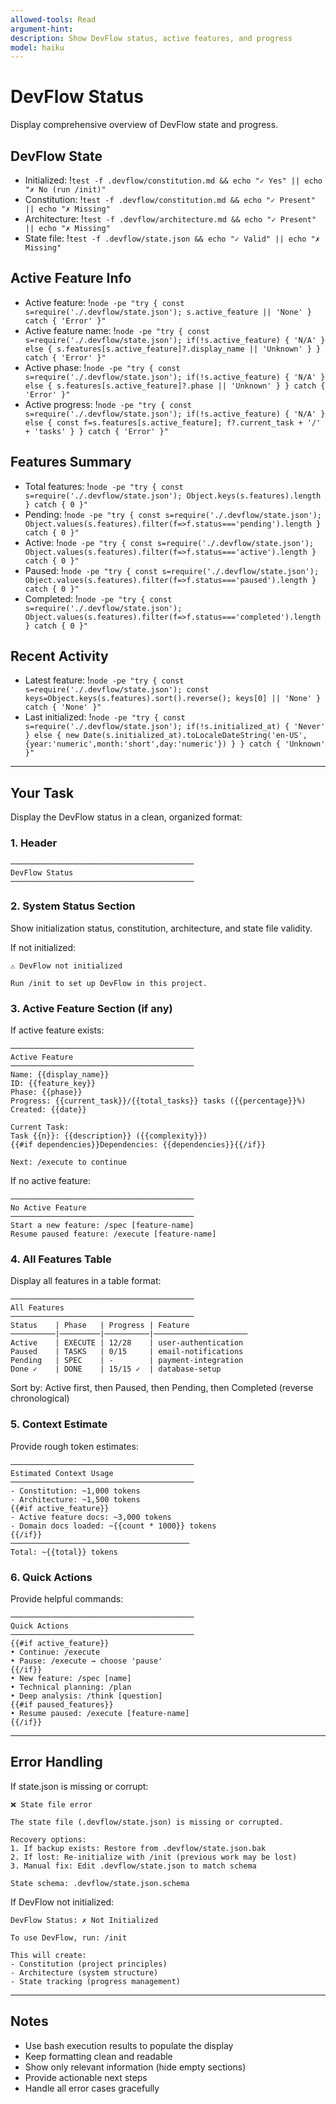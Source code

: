 ```yaml
---
allowed-tools: Read
argument-hint:
description: Show DevFlow status, active features, and progress
model: haiku
---
```


# DevFlow Status

Display comprehensive overview of DevFlow state and progress.

## DevFlow State

- Initialized: !`test -f .devflow/constitution.md && echo "✓ Yes" || echo "✗ No (run /init)"`
- Constitution: !`test -f .devflow/constitution.md && echo "✓ Present" || echo "✗ Missing"`
- Architecture: !`test -f .devflow/architecture.md && echo "✓ Present" || echo "✗ Missing"`
- State file: !`test -f .devflow/state.json && echo "✓ Valid" || echo "✗ Missing"`

## Active Feature Info

- Active feature: !`node -pe "try { const s=require('./.devflow/state.json'); s.active_feature || 'None' } catch { 'Error' }"`
- Active feature name: !`node -pe "try { const s=require('./.devflow/state.json'); if(!s.active_feature) { 'N/A' } else { s.features[s.active_feature]?.display_name || 'Unknown' } } catch { 'Error' }"`
- Active phase: !`node -pe "try { const s=require('./.devflow/state.json'); if(!s.active_feature) { 'N/A' } else { s.features[s.active_feature]?.phase || 'Unknown' } } catch { 'Error' }"`
- Active progress: !`node -pe "try { const s=require('./.devflow/state.json'); if(!s.active_feature) { 'N/A' } else { const f=s.features[s.active_feature]; f?.current_task + '/' + 'tasks' } } catch { 'Error' }"`

## Features Summary

- Total features: !`node -pe "try { const s=require('./.devflow/state.json'); Object.keys(s.features).length } catch { 0 }"`
- Pending: !`node -pe "try { const s=require('./.devflow/state.json'); Object.values(s.features).filter(f=>f.status==='pending').length } catch { 0 }"`
- Active: !`node -pe "try { const s=require('./.devflow/state.json'); Object.values(s.features).filter(f=>f.status==='active').length } catch { 0 }"`
- Paused: !`node -pe "try { const s=require('./.devflow/state.json'); Object.values(s.features).filter(f=>f.status==='paused').length } catch { 0 }"`
- Completed: !`node -pe "try { const s=require('./.devflow/state.json'); Object.values(s.features).filter(f=>f.status==='completed').length } catch { 0 }"`

## Recent Activity

- Latest feature: !`node -pe "try { const s=require('./.devflow/state.json'); const keys=Object.keys(s.features).sort().reverse(); keys[0] || 'None' } catch { 'None' }"`
- Last initialized: !`node -pe "try { const s=require('./.devflow/state.json'); if(!s.initialized_at) { 'Never' } else { new Date(s.initialized_at).toLocaleDateString('en-US', {year:'numeric',month:'short',day:'numeric'}) } } catch { 'Unknown' }"`

---

## Your Task

Display the DevFlow status in a clean, organized format:

### 1. Header
```
─────────────────────────────────────────
DevFlow Status
─────────────────────────────────────────
```

### 2. System Status Section
Show initialization status, constitution, architecture, and state file validity.

If not initialized:
```
⚠️ DevFlow not initialized

Run /init to set up DevFlow in this project.
```

### 3. Active Feature Section (if any)

If active feature exists:
```
─────────────────────────────────────────
Active Feature
─────────────────────────────────────────
Name: {{display_name}}
ID: {{feature_key}}
Phase: {{phase}}
Progress: {{current_task}}/{{total_tasks}} tasks ({{percentage}}%)
Created: {{date}}

Current Task:
Task {{n}}: {{description}} ({{complexity}})
{{#if dependencies}}Dependencies: {{dependencies}}{{/if}}

Next: /execute to continue
```

If no active feature:
```
─────────────────────────────────────────
No Active Feature
─────────────────────────────────────────
Start a new feature: /spec [feature-name]
Resume paused feature: /execute [feature-name]
```

### 4. All Features Table

Display all features in a table format:
```
─────────────────────────────────────────
All Features
─────────────────────────────────────────
Status    | Phase   | Progress | Feature
──────────|─────────|──────────|─────────────────────
Active    | EXECUTE | 12/28    | user-authentication
Paused    | TASKS   | 0/15     | email-notifications
Pending   | SPEC    | -        | payment-integration
Done ✓    | DONE    | 15/15 ✓  | database-setup
```

Sort by: Active first, then Paused, then Pending, then Completed (reverse chronological)

### 5. Context Estimate

Provide rough token estimates:
```
─────────────────────────────────────────
Estimated Context Usage
─────────────────────────────────────────
- Constitution: ~1,000 tokens
- Architecture: ~1,500 tokens
{{#if active_feature}}
- Active feature docs: ~3,000 tokens
- Domain docs loaded: ~{{count * 1000}} tokens
{{/if}}
────────────────────────────────────────
Total: ~{{total}} tokens
```

### 6. Quick Actions

Provide helpful commands:
```
─────────────────────────────────────────
Quick Actions
─────────────────────────────────────────
{{#if active_feature}}
• Continue: /execute
• Pause: /execute → choose 'pause'
{{/if}}
• New feature: /spec [name]
• Technical planning: /plan
• Deep analysis: /think [question]
{{#if paused_features}}
• Resume paused: /execute [feature-name]
{{/if}}
```

---

## Error Handling

If state.json is missing or corrupt:
```
❌ State file error

The state file (.devflow/state.json) is missing or corrupted.

Recovery options:
1. If backup exists: Restore from .devflow/state.json.bak
2. If lost: Re-initialize with /init (previous work may be lost)
3. Manual fix: Edit .devflow/state.json to match schema

State schema: .devflow/state.json.schema
```

If DevFlow not initialized:
```
DevFlow Status: ✗ Not Initialized

To use DevFlow, run: /init

This will create:
- Constitution (project principles)
- Architecture (system structure)
- State tracking (progress management)
```

---

## Notes

- Use bash execution results to populate the display
- Keep formatting clean and readable
- Show only relevant information (hide empty sections)
- Provide actionable next steps
- Handle all error cases gracefully
